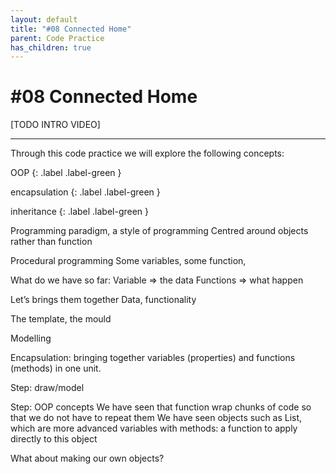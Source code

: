 ```yaml
---
layout: default
title: "#08 Connected Home"
parent: Code Practice
has_children: true
---
```


# #08 Connected Home

[TODO INTRO VIDEO]

---

Through this code practice we will explore the following concepts:

OOP
{: .label .label-green }

encapsulation
{: .label .label-green }

inheritance
{: .label .label-green }


Programming paradigm, a style of programming
Centred around objects rather than function

Procedural programming
Some variables, some function, 

What do we have so far:
Variable => the data
Functions => what happen

Let’s brings them together
Data, functionality

The template, the mould

Modelling


Encapsulation: bringing together variables (properties) and functions (methods) in one unit.



Step: draw/model

Step: OOP concepts
We have seen that function wrap chunks of code so that we do not have to repeat them
We have seen objects such as List, which are more advanced variables with methods: a function to apply directly to this object

What about making our own objects?

